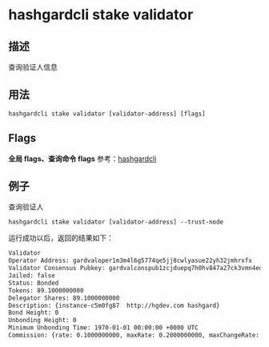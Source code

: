 # hashgardcli stake validator

## 描述

查询验证人信息

## 用法

```
hashgardcli stake validator [validator-address] [flags]
```

## Flags

**全局 flags、查询命令 flags** 参考：[hashgardcli](../README.md)

## 例子

查询验证人

```
hashgardcli stake validator [validator-address] --trust-node
```

运行成功以后，返回的结果如下：

```txt
Validator
Operator Address: gardvaloper1m3m4l6g5774qe5jj8cwlyasue22yh32jmhrxfx
Validator Consensus Pubkey: gardvalconspub1zcjduepq7h0hv847a27ck3vmn4ednw5qrsjeykhdg7gnuj28ls5snsallt3svmlckm
Jailed: false
Status: Bonded
Tokens: 89.1000000000
Delegator Shares: 89.1000000000
Description: {instance-c5m0fg87  http://hgdev.com hashgard}
Bond Height: 0
Unbonding Height: 0
Minimum Unbonding Time: 1970-01-01 00:00:00 +0000 UTC
Commission: {rate: 0.1000000000, maxRate: 0.2000000000, maxChangeRate: 0.0100000000, updateTime: 0001-01-01 00:00:00 +0000 UTC}

```
